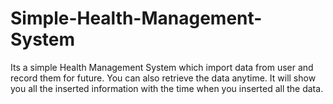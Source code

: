 # Simple-Health-Management-System
Its a simple Health Management System which import data from user and record them for future. You can also retrieve the data anytime. It will show you all the inserted information with the time when you inserted all the data.
